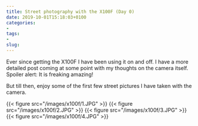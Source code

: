 ```yaml
---
title: Street photography with the X100F (Day 0)
date: 2019-10-01T15:18:03+0100
categories:
- 
tags:
- 
slug: 
---
```


Ever since getting the X100F I have been using it on and off. I have a more detailed post coming at some point with my thoughts on the camera itself. Spoiler alert: It is freaking amazing!

But till then, enjoy some of the first few street pictures I have taken with the camera.

{{< figure src="/images/x100f/1.JPG" >}}
{{< figure src="/images/x100f/2.JPG" >}}
{{< figure src="/images/x100f/3.JPG" >}}
{{< figure src="/images/x100f/4.JPG" >}}